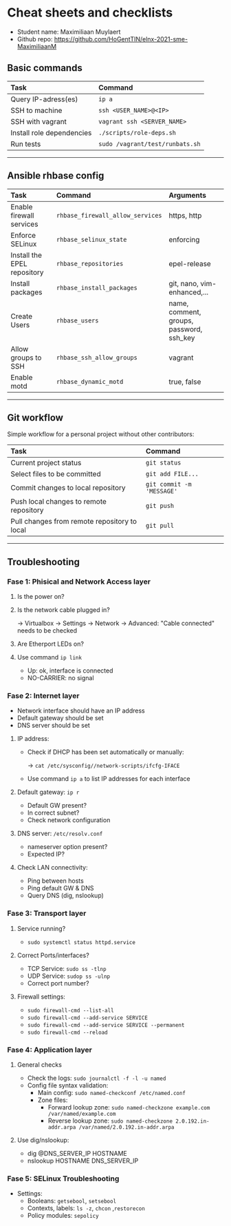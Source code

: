 # Cheat sheets and checklists

- Student name: Maximiliaan Muylaert
- Github repo: https://github.com/HoGentTIN/elnx-2021-sme-MaximiliaanM

## Basic commands

| Task                | Command |
| :---                | :---    |
| Query IP-adress(es) | `ip a`  |
| SSH to machine | `ssh <USER_NAME>@<IP>`|
| SSH with vagrant| `vagrant ssh <SERVER_NAME>`
|Install role dependencies| `./scripts/role-deps.sh`|
|Run tests            | `sudo /vagrant/test/runbats.sh`|

---

## Ansible rhbase config

| Task              | Command           | Arguments |
| :---              | :---              | :---      |
| Enable firewall services|`rhbase_firewall_allow_services`| https,  http|
| Enforce SELinux| `rhbase_selinux_state`| enforcing|
| Install the EPEL repository| `rhbase_repositories`| epel-release|
| Install packages| `rhbase_install_packages`| git, nano, vim-enhanced,...|
| Create Users| `rhbase_users`| name, comment, groups, password, ssh_key|
| Allow groups to SSH| `rhbase_ssh_allow_groups`| vagrant|
| Enable motd| `rhbase_dynamic_motd`| true, false|

---

## Git workflow

Simple workflow for a personal project without other contributors:

| Task                                         | Command                   |
| :---                                         | :---                      |
| Current project status                       | `git status`              |
| Select files to be committed                 | `git add FILE...`         |
| Commit changes to local repository           | `git commit -m 'MESSAGE'` |
| Push local changes to remote repository      | `git push`                |
| Pull changes from remote repository to local | `git pull`                |

---

## Troubleshooting
### Fase 1: Phisical and Network Access layer

1. Is the power on?
2. Is the network cable plugged in?

    -> Virtualbox -> Settings -> Network -> Advanced: "Cable connected" needs to be checked
    

3. Are Etherport LEDs on?
4. Use command `ip link`

    * Up: ok, interface is connected
    * NO-CARRIER: no signal

### Fase 2: Internet layer

* Network interface should have an IP address
* Default gateway should be set
* DNS server should be set

1. IP address:

    * Check if DHCP has been set automatically or manually:

        -> `cat /etc/sysconfig//network-scripts/ifcfg-IFACE`

    * Use command `ip a` to list IP addresses for each interface

2. Default gateway: `ip r`

    * Default GW present?
    * In correct subnet?
    * Check network configuration 

3. DNS server: `/etc/resolv.conf`

    * nameserver option present?
    * Expected IP?

4. Check LAN connectivity:

    * Ping between hosts
    * Ping default GW & DNS
    * Query DNS (dig, nslookup)


### Fase 3: Transport layer

1. Service running?

    * `sudo systemctl status httpd.service`
   

2. Correct Ports/interfaces?

    * TCP Service: `sudo ss -tlnp`
    * UDP Service: `sudop ss -ulnp`
    * Correct port number?
    
3. Firewall settings:
    * `sudo firewall-cmd --list-all`
    * `sudo firewall-cmd --add-service SERVICE`
    * `sudo firewall-cmd --add-service SERVICE --permanent`
    * `sudo firewall-cmd --reload`

### Fase 4: Application layer

1. General checks
    * Check the logs: `sudo journalctl -f -l -u named`
    * Config file syntax validation:
        * Main config: `sudo named-checkconf /etc/named.conf`
        * Zone files:
            * Forward lookup zone: `sudo named-checkzone example.com /var/named/example.com`
            * Reverse lookup zone: `sudo named-checkzone 2.0.192.in-addr.arpa /var/named/2.0.192.in-addr.arpa`
             

2. Use dig/nslookup:
    * dig @DNS_SERVER_IP HOSTNAME
    * nslookup HOSTNAME DNS_SERVER_IP

### Fase 5: SELinux Troubleshooting

* Settings:
    * Booleans: `getsebool`, `setsebool`
    * Contexts, labels: `ls -z`, `chcon` ,`restorecon`
    * Policy modules: `sepolicy`